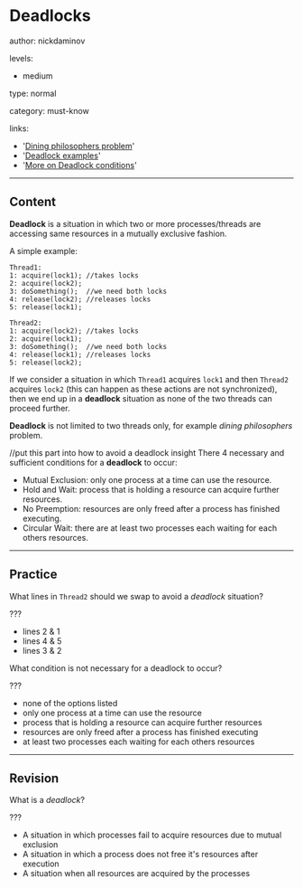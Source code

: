 # Deadlocks
author: nickdaminov

levels:

  - medium

type: normal

category: must-know

links:

  - '[Dining philosophers problem](https://en.wikipedia.org/wiki/Dining_philosophers_problem)'
  - '[Deadlock examples](https://stackoverflow.com/questions/34512/what-is-a-deadlock)'
  - '[More on Deadlock conditions](http://wikieducator.org/Necessary_conditions_for_deadlock)'

---
## Content

**Deadlock** is a situation in which two or more processes/threads are accessing same resources in a mutually exclusive fashion.

A simple example:


```
Thread1:
1: acquire(lock1); //takes locks
2: acquire(lock2);
3: doSomething();  //we need both locks
4: release(lock2); //releases locks
5: release(lock1);
```


```
Thread2:
1: acquire(lock2); //takes locks
2: acquire(lock1);
3: doSomething();  //we need both locks
4: release(lock1); //releases locks
5: release(lock2);
```

If we consider a situation in which `Thread1` acquires `lock1` and then `Thread2` acquires `lock2` (this can happen as these actions are not synchronized), then we end up in a **deadlock** situation as none of the two threads can proceed further.

**Deadlock** is not limited to two threads only, for example *dining philosophers* problem.   


//put this part into how to avoid a deadlock insight
There 4 necessary and sufficient conditions for a **deadlock** to occur:

 - Mutual Exclusion: only one process at a time can use the resource.
 - Hold and Wait: process that is holding a resource can acquire further resources.
 - No Preemption: resources are only freed after a process has finished executing.
 - Circular Wait: there are at least two processes each waiting for each others resources.

---
## Practice

What lines in `Thread2` should we swap to avoid a *deadlock* situation?

???

* lines 2 & 1
* lines 4 & 5
* lines 3 & 2

What condition is not necessary for a deadlock to occur?

???

* none of the options listed
* only one process at a time can use the resource
* process that is holding a resource can acquire further resources
* resources are only freed after a process has finished executing
* at least two processes each waiting for each others resources

---
## Revision

What is a *deadlock*?

???

* A situation in which processes fail to acquire resources due to mutual exclusion
* A situation in which a process does not free it's resources after execution
* A situation when all resources are acquired by the processes
